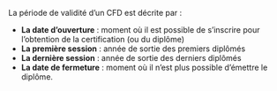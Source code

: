 La période de validité d’un CFD est décrite par :

- **La date d’ouverture** : moment où il est possible de s’inscrire pour l’obtention de la certification (ou du diplôme)
- **La première session** : année de sortie des premiers diplômés
- **La dernière session** : année de sortie des derniers diplômés
- **La date de fermeture** : moment où il n’est plus possible d’émettre le diplôme.
